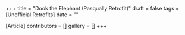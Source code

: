 +++
title = "Dook the Elephant (Pasqually Retrofit)"
draft = false
tags = [Unofficial Retrofits]
date = ""

[Article]
contributors = []
gallery = []
+++